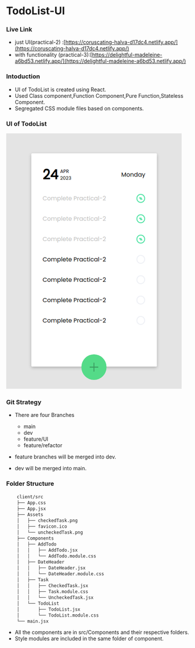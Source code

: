 # TodoList-UI

### Live Link 
- just UI(practical-2) :[https://coruscating-halva-d17dc4.netlify.app/](https://coruscating-halva-d17dc4.netlify.app/)
- with functionality (practical-3):[https://delightful-madeleine-a6bd53.netlify.app/](https://delightful-madeleine-a6bd53.netlify.app/)

### Intoduction
 - UI of TodoList is created using React.
 - Used Class component,Function Component,Pure Function,Stateless Component.
 - Segregated CSS module files based on components.

### UI of TodoList

![Snapshot of TodoList UI](./client/src/Assets/TodoList_UI.png)

### Git Strategy
- There are four Branches 
    - main
    - dev
    - feature/UI
    - feature/refactor

- feature branches will be merged into dev.
- dev will be merged into main.

### Folder Structure

        client/src
        ├── App.css
        ├── App.jsx
        ├── Assets
        │   ├── checkedTask.png
        │   ├── favicon.ico
        │   └── uncheckedTask.png
        ├── Components
        │   ├── AddTodo
        │   │   ├── AddTodo.jsx
        │   │   └── AddTodo.module.css
        │   ├── DateHeader
        │   │   ├── DateHeader.jsx
        │   │   └── DateHeader.module.css
        │   ├── Task
        │   │   ├── CheckedTask.jsx
        │   │   ├── Task.module.css
        │   │   └── UncheckedTask.jsx
        │   └── TodoList
        │       ├── TodoList.jsx
        │       └── TodoList.module.css
        └── main.jsx        

- All the components are in src/Components and their respective folders.
- Style modules are included in the same folder of component.